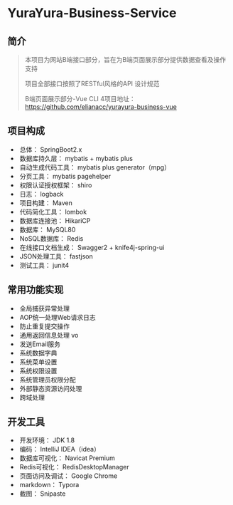 # YuraYura-Business-Service



## 简介

> 本项目为网站B端接口部分，旨在为B端页面展示部分提供数据查看及操作支持
>
> 项目全部接口按照了RESTful风格的API 设计规范
>
> B端页面展示部分-Vue CLI 4项目地址：https://github.com/elianacc/yurayura-business-vue

## 项目构成

- ​    总体： SpringBoot2.x
- ​    数据库持久层： mybatis + mybatis plus
- ​    自动生成代码工具： mybatis plus generator（mpg）
- ​    分页工具： mybatis pagehelper
- ​    权限认证授权框架： shiro
- ​    日志： logback
- ​    项目构建： Maven
- ​    代码简化工具： lombok
- ​    数据库连接池： HikariCP
- ​    数据库： MySQL80
- ​    NoSQL数据库： Redis
- ​    在线接口文档生成： Swagger2 + knife4j-spring-ui
- ​    JSON处理工具： fastjson
- ​    测试工具： junit4

## 常用功能实现

- ​    全局捕获异常处理
- ​    AOP统一处理Web请求日志
- ​    防止重复提交操作
- ​    通用返回信息处理 vo
- ​    发送Email服务
- ​    系统数据字典
- ​    系统菜单设置
- ​    系统权限设置
- ​    系统管理员权限分配
- ​    外部静态资源访问处理
- ​    跨域处理

## 开发工具

- ​    开发环境： JDK 1.8
- ​    编码： IntelliJ IDEA（idea）
- ​    数据库可视化： Navicat Premium
- ​    Redis可视化： RedisDesktopManager
- ​    页面访问及调试： Google Chrome
- ​    markdown： Typora
- ​    截图： Snipaste

